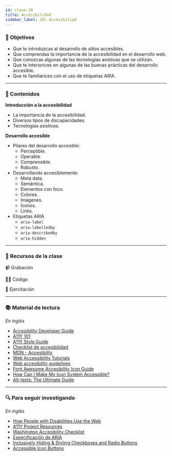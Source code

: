 ```yaml
---
id: clase-20
title: Accesibilidad
sidebar_label: 20) Accesibiliad
---
```


### 🏁 Objetivos

- Que te introduzcas al desarrollo de sitios accesibles.
- Que comprendas la importancia de la accesibilidad en el desarrollo web.
- Que conozcas algunas de las tecnologías asistivas que se utilizan.
- Que te interiorices en algunas de las buenas prácticas del desarrollo accesible.
- Que te familiarices con el uso de etiquetas ARIA.

---

### 📝 Contenidos

**Introducción a la accesibilidad**

- La importancia de la accesibilidad.
- Diversos tipos de discapacidades.
- Tecnologías asistivas.

**Desarrollo accesible**

- Pilares del desarrollo accesible:
  - Perceptible.
  - Operable.
  - Comprensible.
  - Robusto.
- Desarrollando accesiblemente:
  - Meta data.
  - Semántica.
  - Elementos con foco.
  - Colores.
  - Imágenes.
  - Íconos.
  - Links.
- Etiquetas ARIA
  - `aria-label`
  - `aria-labelledby`
  - `aria-describedby`
  - `aria-hidden`

---

### 🚀 Recursos de la clase

📹 Grabación

👩‍💻 Código

💪 Ejercitación

---

### 📚 Material de lectura

_En inglés_

- [Accesibility Developer Guide](https://www.accessibility-developer-guide.com/)
- [A11Y 101](https://a11y-101.com/)
- [A11Y Style Guide](https://a11y-style-guide.com/style-guide/)
- [Checklist de accesibilidad](https://www.a11yproject.com/checklist/)
- [MDN - Accesibility](https://developer.mozilla.org/en-US/docs/Web/Accessibility)
- [Web Accessibility Tutorials](https://www.w3.org/WAI/tutorials/)
- [Web accesibility guidelines](http://web-accessibility.carnegiemuseums.org/)
- [Font Awesome Accesibility Icon Guide](https://fontawesome.com/how-to-use/on-the-web/other-topics/accessibility)
- [How Can I Make My Icon System Accessible?](https://css-tricks.com/can-make-icon-system-accessible/)
- [Alt-texts: The Ultimate Guide](https://axesslab.com/alt-texts/)

---

### 🔍 Para seguir investigando

_En inglés_

- [How People with Disabilities Use the Web](https://www.w3.org/WAI/people-use-web/)
- [A11Y Project Resources](https://www.a11yproject.com/resources/)
- [Washington Accesibility Checklist](https://www.washington.edu/accessibility/checklist/)
- [Especificación de ARIA](https://www.w3.org/TR/wai-aria-practices-1.1/#intro)
- [Inclusively Hiding & Styling Checkboxes and Radio Buttons](https://www.sarasoueidan.com/blog/inclusively-hiding-and-styling-checkboxes-and-radio-buttons/)
- [Accessible Icon Buttons](https://www.sarasoueidan.com/blog/accessible-icon-buttons/)
